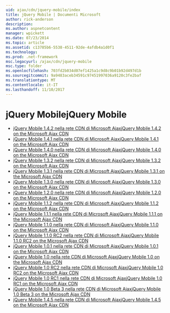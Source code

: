 ```yaml
---
uid: ajax/cdn/jquery-mobile/index
title: jQuery Mobile | Documenti Microsoft
author: rick-anderson
description: 
ms.author: aspnetcontent
manager: wpickett
ms.date: 07/23/2014
ms.topic: article
ms.assetid: c13785b6-5538-4511-92de-4afdb4a1d0f1
ms.technology: 
ms.prod: .net-framework
msc.legacyurl: /ajax/cdn/jquery-mobile
msc.type: folder
ms.openlocfilehash: 703fd2b034d07ef1425a1c9d8c9b01b92d497d1b
ms.sourcegitcommit: 9a9483aceb34591c97451997036a9120c3fe2baf
ms.translationtype: MT
ms.contentlocale: it-IT
ms.lasthandoff: 11/10/2017
---
```

<a name="jquery-mobile"></a><span data-ttu-id="c4367-102">jQuery Mobile</span><span class="sxs-lookup"><span data-stu-id="c4367-102">jQuery Mobile</span></span>
====================
- [<span data-ttu-id="c4367-103">jQuery Mobile 1.4.2 nella rete CDN di Microsoft Ajax</span><span class="sxs-lookup"><span data-stu-id="c4367-103">jQuery Mobile 1.4.2 on the Microsoft Ajax CDN</span></span>](cdnjquerymobile142.md)
- [<span data-ttu-id="c4367-104">jQuery Mobile 1.4.1 nella rete CDN di Microsoft Ajax</span><span class="sxs-lookup"><span data-stu-id="c4367-104">jQuery Mobile 1.4.1 on the Microsoft Ajax CDN</span></span>](cdnjquerymobile141.md)
- [<span data-ttu-id="c4367-105">jQuery Mobile 1.4.0 nella rete CDN di Microsoft Ajax</span><span class="sxs-lookup"><span data-stu-id="c4367-105">jQuery Mobile 1.4.0 on the Microsoft Ajax CDN</span></span>](cdnjquerymobile140.md)
- [<span data-ttu-id="c4367-106">jQuery Mobile 1.3.2 nella rete CDN di Microsoft Ajax</span><span class="sxs-lookup"><span data-stu-id="c4367-106">jQuery Mobile 1.3.2 on the Microsoft Ajax CDN</span></span>](cdnjquerymobile132.md)
- [<span data-ttu-id="c4367-107">jQuery Mobile 1.3.1 nella rete CDN di Microsoft Ajax</span><span class="sxs-lookup"><span data-stu-id="c4367-107">jQuery Mobile 1.3.1 on the Microsoft Ajax CDN</span></span>](cdnjquerymobile131.md)
- [<span data-ttu-id="c4367-108">jQuery Mobile 1.3.0 nella rete CDN di Microsoft Ajax</span><span class="sxs-lookup"><span data-stu-id="c4367-108">jQuery Mobile 1.3.0 on the Microsoft Ajax CDN</span></span>](cdnjquerymobile130.md)
- [<span data-ttu-id="c4367-109">jQuery Mobile 1.2.0 nella rete CDN di Microsoft Ajax</span><span class="sxs-lookup"><span data-stu-id="c4367-109">jQuery Mobile 1.2.0 on the Microsoft Ajax CDN</span></span>](cdnjquerymobile120.md)
- [<span data-ttu-id="c4367-110">jQuery Mobile 1.1.2 nella rete CDN di Microsoft Ajax</span><span class="sxs-lookup"><span data-stu-id="c4367-110">jQuery Mobile 1.1.2 on the Microsoft Ajax CDN</span></span>](cdnjquerymobile112.md)
- [<span data-ttu-id="c4367-111">jQuery Mobile 1.1.1 nella rete CDN di Microsoft Ajax</span><span class="sxs-lookup"><span data-stu-id="c4367-111">jQuery Mobile 1.1.1 on the Microsoft Ajax CDN</span></span>](cdnjquerymobile111.md)
- [<span data-ttu-id="c4367-112">jQuery Mobile 1.1.0 nella rete CDN di Microsoft Ajax</span><span class="sxs-lookup"><span data-stu-id="c4367-112">jQuery Mobile 1.1.0 on the Microsoft Ajax CDN</span></span>](cdnjquerymobile110.md)
- [<span data-ttu-id="c4367-113">jQuery Mobile 1.1.0 RC2 nella rete CDN di Microsoft Ajax</span><span class="sxs-lookup"><span data-stu-id="c4367-113">jQuery Mobile 1.1.0 RC2 on the Microsoft Ajax CDN</span></span>](cdnjquerymobile110rc2.md)
- [<span data-ttu-id="c4367-114">jQuery Mobile 1.0.1 nella rete CDN di Microsoft Ajax</span><span class="sxs-lookup"><span data-stu-id="c4367-114">jQuery Mobile 1.0.1 on the Microsoft Ajax CDN</span></span>](cdnjquerymobile101.md)
- [<span data-ttu-id="c4367-115">jQuery Mobile 1.0 nella rete CDN di Microsoft Ajax</span><span class="sxs-lookup"><span data-stu-id="c4367-115">jQuery Mobile 1.0 on the Microsoft Ajax CDN</span></span>](cdnjquerymobile10.md)
- [<span data-ttu-id="c4367-116">jQuery Mobile 1.0 RC2 nella rete CDN di Microsoft Ajax</span><span class="sxs-lookup"><span data-stu-id="c4367-116">jQuery Mobile 1.0 RC2 on the Microsoft Ajax CDN</span></span>](cdnjquerymobile10rc2.md)
- [<span data-ttu-id="c4367-117">jQuery Mobile 1.0 RC1 nella rete CDN di Microsoft Ajax</span><span class="sxs-lookup"><span data-stu-id="c4367-117">jQuery Mobile 1.0 RC1 on the Microsoft Ajax CDN</span></span>](cdnjquerymobile10rc1.md)
- [<span data-ttu-id="c4367-118">jQuery Mobile 1.0 Beta 3 nella rete CDN di Microsoft Ajax</span><span class="sxs-lookup"><span data-stu-id="c4367-118">jQuery Mobile 1.0 Beta 3 on the Microsoft Ajax CDN</span></span>](cdnjquerymobile10b3.md)
- [<span data-ttu-id="c4367-119">jQuery Mobile 1.4.5 nella rete CDN di Microsoft Ajax</span><span class="sxs-lookup"><span data-stu-id="c4367-119">jQuery Mobile 1.4.5 on the Microsoft Ajax CDN</span></span>](cdnjquerymobile145.md)
